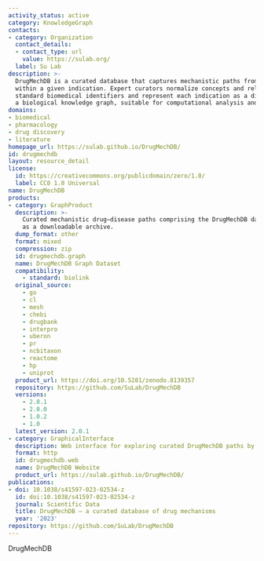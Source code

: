 ```yaml
---
activity_status: active
category: KnowledgeGraph
contacts:
- category: Organization
  contact_details:
  - contact_type: url
    value: https://sulab.org/
  label: Su Lab
description: >-
  DrugMechDB is a curated database that captures mechanistic paths from a drug to a disease
  within a given indication. Expert curators normalize concepts and relationships to
  standard biomedical identifiers and represent each indication as a directed path through
  a biological knowledge graph, suitable for computational analysis and benchmarking.
domains:
- biomedical
- pharmacology
- drug discovery
- literature
homepage_url: https://sulab.github.io/DrugMechDB/
id: drugmechdb
layout: resource_detail
license:
  id: https://creativecommons.org/publicdomain/zero/1.0/
  label: CC0 1.0 Universal
name: DrugMechDB
products:
- category: GraphProduct
  description: >-
    Curated mechanistic drug–disease paths comprising the DrugMechDB dataset packaged
    as a downloadable archive.
  dump_format: other
  format: mixed
  compression: zip
  id: drugmechdb.graph
  name: DrugMechDB Graph Dataset
  compatibility:
    - standard: biolink
  original_source:
    - go
    - cl
    - mesh
    - chebi
    - drugbank
    - interpro
    - uberon
    - pr
    - ncbitaxon
    - reactome
    - hp
    - uniprot
  product_url: https://doi.org/10.5281/zenodo.8139357
  repository: https://github.com/SuLab/DrugMechDB
  versions:
    - 2.0.1
    - 2.0.0
    - 1.0.2
    - 1.0
  latest_version: 2.0.1
- category: GraphicalInterface
  description: Web interface for exploring curated DrugMechDB paths by drug and disease.
  format: http
  id: drugmechdb.web
  name: DrugMechDB Website
  product_url: https://sulab.github.io/DrugMechDB/
publications:
- doi: 10.1038/s41597-023-02534-z
  id: doi:10.1038/s41597-023-02534-z
  journal: Scientific Data
  title: DrugMechDB — a curated database of drug mechanisms
  year: '2023'
repository: https://github.com/SuLab/DrugMechDB
---
```

DrugMechDB
